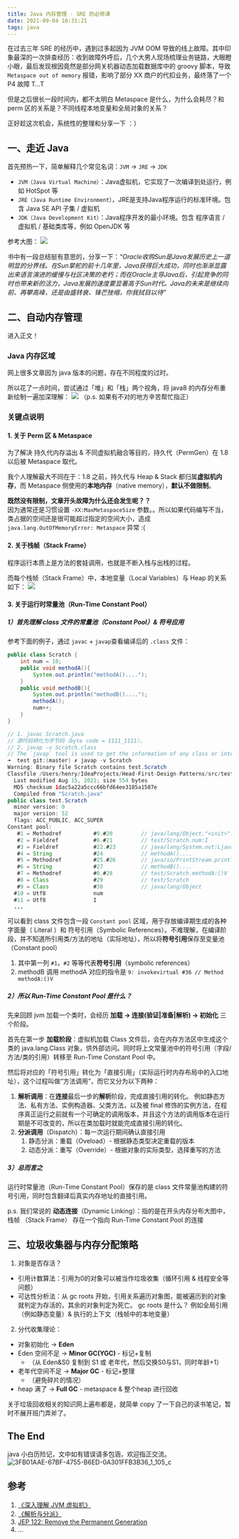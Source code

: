 ```yaml
---
title: Java 内存管理 - SRE 的必修课
date: 2021-09-04 16:31:21
tags: java
---
```


在过去三年 SRE 的经历中，遇到过多起因为 JVM OOM 导致的线上故障。其中印象最深的一次排查经历：收到故障外呼后，几个大男人现场梳理业务链路，大眼瞪小眼，最后发现根因竟然是部分网关机器动态加载数据库中的 groovy 脚本，导致 `Metaspace out of memory` 报错，影响了部分 XX 商户的代扣业务，最终落了一个 P4 故障 T…T

但是之后很长一段时间内，都不太明白 Metaspace 是什么，为什么会耗尽？和 perm 区的关系是？不同线程本地变量和全局对象的关系？

正好趁这次机会，系统性的整理和分享一下 ：）

<!--more-->

## 一、走近 Java

首先预热一下，简单解释几个常见名词：`JVM` -> `JRE` -> `JDK` 

- `JVM（Java Virtual Machine）`：Java虚拟机，它实现了一次编译到处运行，例如 HotSpot 等
- `JRE（Java Runtime Environment）`，JRE是支持Java程序运行的标准环境。包含 Java SE API 子集 / 虚拟机 
- `JDK（Java Development Kit）`：Java程序开发的最小环境。包含 程序语言 / 虚拟机 / 基础类库等，例如 OpenJDK 等 

参考大图：
![](/images/blog/2021-09-04-jvm-note/16313763141246.jpg)


书中有一段总结挺有意思的，分享一下：*“Oracle收购Sun是Java发展历史上一道明显的分界线。在Sun掌舵的前十几年里，Java获得巨大成功，同时也渐渐显露出来语言演进的缓慢与社区决策的老朽；而在Oracle主导Java后，引起竞争的同时也带来新的活力，Java发展的速度要显著高于Sun时代。Java的未来是继续向前、再攀高峰，还是由盛转衰、锋芒挫缩，你我拭目以待”*


## 二、自动内存管理
进入正文！

### Java 内存区域
网上很多文章因为 java 版本的问题，存在不同程度的过时。

所以花了一点时间，尝试通过「堆」和「栈」两个视角，将 java8 的内存分布重新绘制一遍加深理解：
![](/images/blog/2021-09-04-jvm-note/16307787626886.jpg)
（p.s. 如果有不对的地方辛苦帮忙指正）

 
### 关键点说明
#### 1. 关于 Perm 区 & Metaspace
为了解决 持久代内存溢出 & 不同虚拟机融合等目的，持久代（PermGen）在 1.8 以后被 Metaspace 取代。

我个人理解最大不同在于：1.8 之前，持久代与 Heap & Stack 都归属**虚拟机内存**，而 Metaspace 侧使用的**本地内存**（native memory），**默认不做限制**。

**既然没有限制，文章开头故障为什么还会发生呢？？**   
因为通常还是习惯设置 `-XX:MaxMetaspaceSize` 参数。。所以如果代码编写不当，类占据的空间还是很可能超过指定的空间大小，造成`java.lang.OutOfMemoryError: Metaspace` 异常 :(

#### 2. 关于栈帧（Stack Frame）
程序运行本质上是方法的套娃调用，也就是不断入栈与出栈的过程。

而每个栈帧（Stack Frame）中，本地变量（Local Variables）与 Heap 的关系如下：
![](/images/blog/2021-09-04-jvm-note/16307786911033.jpg)

#### 3. 关于运行时常量池（Run-Time Constant Pool）
##### 1）首先理解 class 文件的常量池（Constant Pool）& 符号应用
参考下面的例子，通过 `javac`  + `javap`查看编译后的 `.class` 文件：
```java
public class Scratch {
    int num = 10;
    public void methodA(){
        System.out.println("methodA()....");
    }
    public void methodB(){
        System.out.println("methodB()....");
        methodA();
        num++;
    }
}

// 1. javac Scratch.java 
// 源代码转化为字节码（byte code = 1111_1111），
// 2. javap -v Scratch.class
// The `javap` tool is used to get the information of any class or interface.
➜  test git:(master) ✗ javap -v Scratch      
Warning: Binary file Scratch contains test.Scratch
Classfile /Users/henry/IdeaProjects/Head-First-Design-Patterns/src/test/Scratch.class
  Last modified Aug 15, 2021; size 554 bytes
  MD5 checksum 1dac5a22a5ccc66bfd64ee3185a1587e
  Compiled from "Scratch.java"
public class test.Scratch
  minor version: 0
  major version: 52
  flags: ACC_PUBLIC, ACC_SUPER
Constant pool:
   #1 = Methodref          #9.#20         // java/lang/Object."<init>":()V
   #2 = Fieldref           #8.#21         // test/Scratch.num:I
   #3 = Fieldref           #22.#23        // java/lang/System.out:Ljava/io/PrintStream;
   #4 = String             #24            // methodA()....
   #5 = Methodref          #25.#26        // java/io/PrintStream.println:(Ljava/lang/String;)V
   #6 = String             #27            // methodB()....
   #7 = Methodref          #8.#28         // test/Scratch.methodA:()V
   #8 = Class              #29            // test/Scratch
   #9 = Class              #30            // java/lang/Object
  #10 = Utf8               num
  #11 = Utf8               I
  ...
```

可以看到 class 文件包含一段 `Constant pool` 区域，用于存放编译期生成的各种字面量（ Literal ）和 符号引用（Symbolic References）。不难理解，在编译阶段，并不知道所引用类/方法的地址（实际地址），所以将**符号引用**保存至变量池（Constant pool）

1. 其中第一列 `#1`，`#2` 等等代表**符号引用**（symbolic references）
2. methodB 调用 methodA 对应的指令是 `9: invokevirtual #36 // Method methodA:()V`

##### 2）所以 Run-Time Constant Pool 是什么？
先来回顾 jvm 加载一个类时，会经历 **加载 -> 连接(验证|准备|解析) -> 初始化** 三个阶段。

首先在第一步 **加载阶段**：虚拟机加载 Class 文件后，会在内存方法区中生成这个类的 java.lang.Class 对象，供外部访问。同时将上文常量池中的符号引用（字段/方法/类的引用）转移至 Run-Time Constant Pool 中。

然后将对应的「符号引用」转化为「直接引用」（实际运行时内存布局中的入口地址），这个过程叫做“方法调用”，而它又分为以下两种：
1. **解析调用**：在**连接**最后一步的**解析**阶段，完成直接引用的转化。
   例如静态方法、私有方法、实例构造器、父类方法，以及被 final 修饰的实例方法，在程序真正运行之前就有一个可确定的调用版本，并且这个方法的调用版本在运行期是不可改变的，所以在类加载时就能完成直接引用的转化。
2. **分派调用**（Dispatch）：每一次运行期间确认直接引用 
   1. 静态分派：重载（Oveload）- 根据静态类型决定重载的版本
   2. 动态分派：重写（Override）- 根据对象的实际类型，选择重写的方法 

##### 3）总而言之
运行时常量池（Run-Time Constant Pool）保存的是 class 文件常量池构建的符号引用，同时包含翻译后真实内存地址的直接引用。

p.s. 我们常说的 **动态连接**（Dynamic Linking）：指的是在开头内存分布大图中，栈帧 （Stack Frame） 存在一个指向 Run-Time Constant Pool 的连接

## 三、垃圾收集器与内存分配策略

1. 对象是否存活？
  - 引用计数算法：引用为0的对象可以被当作垃圾收集（循环引用 & 线程安全等问题）
  - 可达性分析法：从 gc roots 开始，引用关系遍历对象图，能被遍历到的对象就判定为存活的，其余的对象判定为死亡。
    gc roots 是什么？
    例如全局引用（例如静态变量）& 执行的上下文（栈帧中的本地变量）
2. 分代收集理论：
  - 对象初始化 -> **Eden**
  - Eden 空间不足 -> **Minor GC(YGC)** - 标记+复制
    - （从 Eden&S0 复制到 S1 或 老年代，然后交换S0与S1，同时年龄+1）
  - 老年代空间不足 -> **Major GC** - 标记+整理
    - （避免碎片的情况）
  - heap 满了 -> **Full GC** - metaspace & 整个heap 进行回收

关于垃圾回收相关的知识网上遍布都是，就简单 copy 了一下自己的读书笔记，暂时不展开班门弄斧了。

## The End
java 小白历险记，文中如有错误请多包涵，欢迎指正交流。
![3FB01AAE-67BF-4755-B6ED-0A301FFB3B36_1_105_c](/images/blog/2021-09-04-jvm-note/3FB01AAE-67BF-4755-B6ED-0A301FFB3B36_1_105_c.jpeg)


## 参考

1. [《深入理解 JVM 虚拟机》](https://www.dedao.cn/eBook/qPKdG1m9B8MaveyJdxRzNnKYlqgVZ3k4Jlwo5pL7E4m1r26kQjXDAPObGkYgJ4pN)
2. [《解析与分派》](https://www.yuque.com/wanghuaihoho/aw880k/zsgm3i)
3. [JEP 122: Remove the Permanent Generation](http://openjdk.java.net/jeps/122)
4. ...
